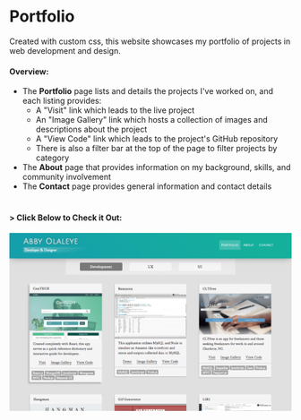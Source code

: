 # Portfolio

Created with custom css, this website showcases my portfolio of projects in web development and design.

#### Overview:
* The __Portfolio__ page lists and details the projects I've worked on, and each listing provides:
  * A "Visit" link which leads to the live project
  * An "Image Gallery" link which hosts a collection of images and descriptions about the project
  * A "View Code" link which leads to the project's GitHub repository
  * There is also a filter bar at the top of the page to filter projects by category
* The __About__ page that provides information on my background, skills, and community involvement
* The __Contact__ page provides general information and contact details

#

#### > __Click Below to Check it Out:__
[![Portfolio](img/portfolio.png)](http://abbyolaleye.com/)

